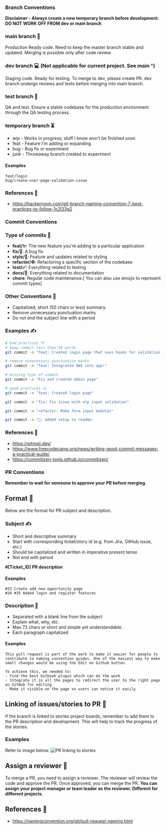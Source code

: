### Branch Conventions

**Disclaimer - Always create a new temporary branch before development. DO NOT WORK OFF FROM dev or main branch**

### **main** branch 🚀 

Production Ready code. Need to keep the master branch stable and updated. Merging is possible only after code review.

### **dev** branch ‍💻 (Not applicable for current project. See main ^)

Staging code. Ready for testing.
To merge to dev, please create PR. dev branch undergo reviews and tests before merging into main branch.

### **test** branch 🧪

QA and test. Ensure a stable codebase for the production environment through the QA testing process.

### **temporary** branch ⏳

- wip - Works in progress; stuff I know won't be finished soon
- feat - Feature I'm adding or expanding
- bug - Bug fix or experiment
- junk - Throwaway branch created to experiment

#### Examples

```
feat/login
bug/create-user-page-validation-issue
```

### References 📄

- https://hackernoon.com/git-branch-naming-convention-7-best-practices-to-follow-1c2l33g2


### Commit Conventions

### Type of commits 🤖

- **feat/✨**: The new feature you're adding to a particular application
- **fix/🐛**: A bug fix
- **style/💄**: Feature and updates related to styling
- **refactor/♻️**: Refactoring a specific section of the codebase
- **test/✅**: Everything related to testing
- **docs/📝**: Everything related to documentation
- **chore**: Regular code maintenance.[ You can also use emojis to represent commit types]

### Other Conventions 👾

- Capitalized, short (50 chars or less) summary
- Remove unnecessary punctuation marks
- Do not end the subject line with a period

### Examples ✍️

```sh
# bad practices 👎
# keep commit less than 50 words
git commit -m "feat: Created login page that uses hooks for validation, and some more stuff making this message too long"

# remove unnecessary punctuation marks
git commit -m "feat: Integrated AWS into app!"

# missing type of commit
git commit -m "Fix and created admin page"

# good practices 👍
git commit -m "feat: Created login page"

git commit -m "fix: Fix issue with otp input validation"

git commit -m "refactor: Make form input modular"

git commit -m "📝: Added setup to readme:
```

### References 🏡

- https://gitmoji.dev/
- https://www.freecodecamp.org/news/writing-good-commit-messages-a-practical-guide/
- https://commitizen-tools.github.io/commitizen/


### PR Conventions

**Remember to wait for someone to approve your PR before merging.**

## Format 💽

Below are the format for PR subject and description.

### **Subject ✍️**

- Short and descriptive summary
- Start with corresponding ticket/story id (e.g. from Jira, GitHub issue, etc.)
- Should be capitalized and written in imperative present tense
- Not end with period

**#[Ticket_ID] PR description**

#### **Examples**

```
#33 Create add new opportunity page
#34 #35 Added login and register features
```

### **Description 📝**

- Separated with a blank line from the subject
- Explain what, why, etc.
- Max 72 chars or short and simple yet understandable.
- Each paragraph capitalized

#### **Examples**

```
This pull request is part of the work to make it easier for people to contribute to naming convention guides. One of the easiest way to make small changes would be using the Edit on Github button.

To achieve this, we needed to:
- Find the best Gitbook plugin which can do the work
- Integrate it in all the pages to redirect the user to the right page on GitHub for editing
- Make it visible on the page so users can notice it easily
```

## Linking of issues/stories to PR 🔗

If the branch is linked to stories project boards, remember to add them to the PR description and development. This will help to track the progress of the stories.

### **Examples**

Refer to image below.
![PR linking to stories](../git/assets/git_pr_convention.png)

## Assign a reviewer 🙍

To merge a PR, you need to assign a reviewer. The reviewer will review the code and approve the PR. Once approved, you can merge the PR.
**You can assign your project manager or team leader as the reviewer. Different for different projects.**

## References 🏡

- https://namingconvention.org/git/pull-request-naming.html